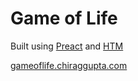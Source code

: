 # Game of Life

Built using [Preact](https://preactjs.com) and [HTM](https://github.com/developit/htm)

[gameoflife.chiraggupta.com](https://gameoflife.chiraggupta.com)
